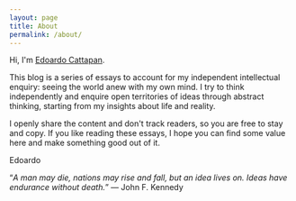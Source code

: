 ```yaml
---
layout: page
title: About
permalink: /about/
---
```


Hi, I'm [Edoardo Cattapan](https://edoardocattapan.com).

This blog is a series of essays to account for my independent intellectual enquiry: seeing the world anew with my own mind.
I try to think independently and enquire open territories of ideas through abstract thinking, starting from my insights about life and reality.

I openly share the content and don't track readers, so you are free to stay and copy.
If you like reading these essays, I hope you can find some value here and make something good out of it.

Edoardo


“*A man may die, nations may rise and fall, but an idea lives on. Ideas have endurance without death.*” ― John F. Kennedy
